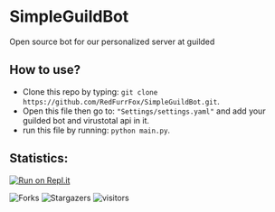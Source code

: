 # SimpleGuildBot
Open source bot for our personalized server at guilded

## How to use?
- Clone this repo by typing: `git clone https://github.com/RedFurrFox/SimpleGuildBot.git`.
- Open this file then go to: `"Settings/settings.yaml"` and add your guilded bot and virustotal api in it.
- run this file by running: `python main.py`.

## Statistics:
[![Run on Repl.it](https://replit.com/badge/github/redfurrfox/simpleguildbot)](https://replit.com/new/github/redfurrfox/simpleguildbot)

![Forks](https://img.shields.io/github/forks/RedFurrFox/SimpleGuildBot?style=social)
![Stargazers](https://img.shields.io/github/stars/RedFurrFox/SimpleGuildBot?style=social)
![visitors](https://visitor-badge.laobi.icu/badge?page_id=[RedFurrFox].SimpleGuildBot)
